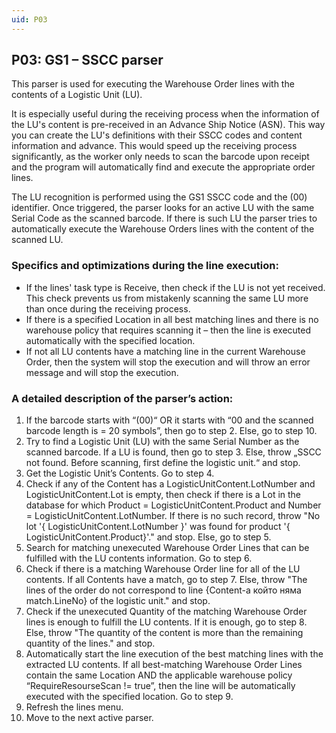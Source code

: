 ```yaml
---
uid: P03
---
```


## P03: GS1 – SSCC parser
This parser is used for executing the Warehouse Order lines with the contents of a Logistic Unit (LU). 

It is especially useful during the receiving process when the information of the LU's content is pre-received in an Advance Ship Notice (ASN). This way you can create the LU's definitions with their SSCC codes and content information and advance. This would speed up the receiving process significantly, as the worker only needs to scan the barcode upon receipt and the program will automatically find and execute the appropriate order lines.

The LU recognition is performed using the GS1 SSCC code and the (00) identifier. Once triggered, the parser looks for an active LU with the same Serial Code as the scanned barcode. If there is such LU the parser tries to automatically execute the Warehouse Orders lines with the content of the scanned LU.

### Specifics and optimizations during the line execution:
- If the lines' task type is Receive, then check if the LU is not yet received. This check prevents us from mistakenly scanning the same LU more than once during the receiving process. 
- If there is a specified Location in all best matching lines and there is no warehouse policy that requires scanning it – then the line is executed automatically with the specified location.
- If not all LU contents have a matching line in the current Warehouse Order, then the system will stop the execution and will throw an error message and will stop the execution.

### A detailed description of the parser’s action:
1. If the barcode starts with “(00)“ OR  it starts with “00 and the scanned barcode length is = 20 symbols”, then go to step 2. Else, go to step 10.
2. Try to find a Logistic Unit (LU) with the same Serial Number as the scanned barcode. If a LU is found, then go to step 3. Else, throw „SSCC not found. Before scanning, first define the logistic unit.“ and stop.
3. Get the Logistic Unit’s Contents. Go to step 4.
4. Check if any of the Content has a LogisticUnitContent.LotNumber and LogisticUnitContent.Lot is empty, then check if there is a Lot in the database for which Product = LogisticUnitContent.Product and Number = LogisticUnitContent.LotNumber. If there is no such record, throw "No lot '{ LogisticUnitContent.LotNumber }' was found for product '{ LogisticUnitContent.Product}'." and stop. Else, go to step 5.
5.  Search for matching unexecuted Warehouse Order Lines that can be fulfilled with the LU contents information. Go to step 6.
6. Check if there is a matching Warehouse Order line for all of the LU contents. If all Contents have a match, go to step 7. Else, throw "The lines of the order do not correspond to line {Content-a който няма match.LineNo} of the logistic unit." and stop.
7. Check if the unexecuted Quantity of the matching Warehouse Order lines is enough to fulfill the LU contents. If it is enough, go to step 8. Else, throw "The quantity of the content is more than the remaining quantity of the lines." and stop.
8. Automatically start the line execution of the best matching lines with the extracted LU contents.
If all best-matching Warehouse Order Lines contain the same Location AND the applicable warehouse policy “RequireResourseScan != true”, then the line will be automatically executed with the specified location.
Go to step 9. 
9. Refresh the lines menu. 
10. Move to the next active parser.
